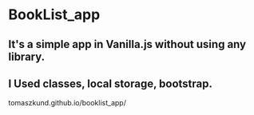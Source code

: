 # BookList_app
## It's a simple app in Vanilla.js without using any library. 
## I Used classes, local storage, bootstrap. 


tomaszkund.github.io/booklist_app/


